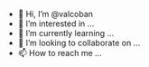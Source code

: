- 👋 Hi, I’m @valcoban
- 👀 I’m interested in ...
- 🌱 I’m currently learning ...
- 💞️ I’m looking to collaborate on ...
- 📫 How to reach me ...

<!---
valcoban/valcoban is a ✨ special ✨ repository because its `README.md` (this file) appears on your GitHub profile.
You can click the Preview link to take a look at your changes.
--->
